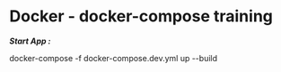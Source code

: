# Docker - docker-compose training

***Start App :***

docker-compose -f docker-compose.dev.yml up --build
